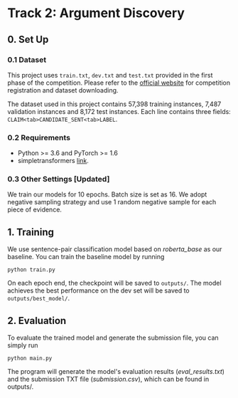 # Track 2: Argument Discovery

## 0. Set Up
### 0.1 Dataset
This project uses `train.txt`, `dev.txt` and `test.txt` provided in the first phase of the competition. Please refer to the [official website](http://www.fudan-disc.com/sharedtask/AIDebater22/index.html) for competition registration and dataset downloading.

The dataset used in this project contains 57,398 training instances, 7,487 validation instances and 8,172 test instances. Each line contains three fields: `CLAIM<tab>CANDIDATE_SENT<tab>LABEL`.


### 0.2 Requirements
- Python >= 3.6 and PyTorch >= 1.6
- simpletransformers [link](https://github.com/ThilinaRajapakse/simpletransformers).


### 0.3 Other Settings [Updated]
We train our models for 10 epochs. Batch size is set as 16. We adopt negative sampling strategy and use 1 random negative sample for each piece of evidence.


## 1. Training
We use sentence-pair classification model based on _roberta_base_ as our baseline. You can train the baseline model by running 
```
python train.py
```

On each epoch end, the checkpoint will be saved to `outputs/`. The model achieves the best performance on the dev set will be saved to `outputs/best_model/`.

## 2. Evaluation
To evaluate the trained model and generate the submission file, you can simply run
```
python main.py
```
The program will generate the model's evaluation results (_eval_results.txt_) and the submission TXT file (_submission.csv_), which can be found in outputs/.